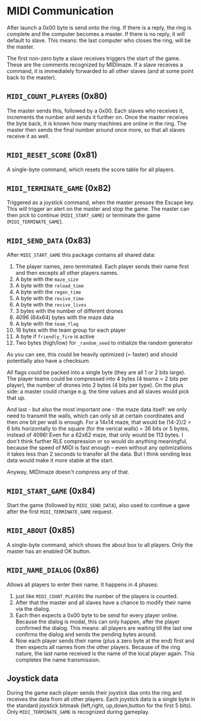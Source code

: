 # MIDI Communication

After launch a 0x00 byte is send onto the ring. If there is a reply, the ring is complete and the computer becomes a master. If there is no reply, it will default to slave. This means: the last computer who closes the ring, will be the master.

The first non-zero byte a slave receives triggers the start of the game. These are the comments recognized by MIDImaze. If a slave receives a command, it is immediately forwarded to all other slaves (and at some point back to the master).

## `MIDI_COUNT_PLAYERS` (0x80)
The master sends this, followed by a 0x00. Each slaves who receives it, increments the number and sends it further on. Once the master receives the byte back, it is known how many machines are online in the ring. The master then sends the final number around once more, so that all slaves receive it as well.
 
## `MIDI_RESET_SCORE` (0x81)
A single-byte command, which resets the score table for all players.

## `MIDI_TERMINATE_GAME` (0x82)
Triggered as a joystick command, when the master presses the Escape key. This will trigger an alert on the master and stop the game. The master can then pick to continue (`MIDI_START_GAME`) or terminate the game (`MIDI_TERMINATE_GAME`).

## `MIDI_SEND_DATA` (0x83)
After `MIDI_START_GAME` this package contains all shared data:

  1. The player names, zero terminated. Each player sends their name first and then excepts all other players names.
  1. A byte with the `maze_size`
  1. A byte with the `reload_time`
  1. A byte with the `regen_time`
  1. A byte with the `revive_time`
  1. A byte with the `revive_lives`
  1. 3 bytes with the number of different drones
  1. 4096 (64x64) bytes with the maze data
  1. A byte with the `team_flag`
  1. 16 bytes with the team group for each player
  1. A byte if `friendly_fire` is active
  1. Two bytes (high/low) for `_random_seed` to initialize the random generator

As you can see, this could be heavily optimized (= faster) and should potentially also have a checksum.

All flags could be packed into a single byte (they are all 1 or 2 bits large). The player teams could be compressed into 4 bytes (4 teams = 2 bits per player), the number of drones into 2 bytes (4 bits per type). On the plus side: a master could change e.g. the time values and all slaves would pick that up.

And last - but also the most important one - the maze data itself: we only need to transmit the walls, which can only sit at certain coordinates and then one bit per wall is enough. For a 14x14 maze, that would be (14-2)/2 = 6 bits horizontally to the square (for the verical walls) = 36 bits or 5 bytes, instead of 4096! Even for a 62x62 maze, that only would be 113 bytes. I don't think further RLE compression or so would do anything meaningful, because the speed of MIDI is fast enough – even without any optimizations it takes less than 2 seconds to transfer all the data. But I think sending less data would make it more stable at the start.

Anyway, MIDImaze doesn't compress any of that.


## `MIDI_START_GAME` (0x84)
Start the game (followed by `MIDI_SEND_DATA`), also used to continue a gave after the first `MIDI_TERMINATE_GAME` request.

## `MIDI_ABOUT` (0x85)
A single-byte command, which shows the about box to all players. Only the master has an enabled OK button.

## `MIDI_NAME_DIALOG` (0x86)
Allows all players to enter their name. It happens in 4 phases:

  1. just like `MIDI_COUNT_PLAYERS` the number of the players is counted.
  2. After that the master and all slaves have a chance to modify their name via the dialog.
  3. Each then expects a 0x00 byte to be send for every player online. Because the dialog is modal, this can only happen, after the player confirmed the dialog. This means: all players are waiting till the last one confirms the dialog and sends the pending bytes around.
  4. Now each player sends their name (plus a zero byte at the end) first and then expects all names from the other players. Because of the ring nature, the last name received is the name of the local player again. This completes the name transmission.


## Joystick data

During the game each player sends their joystick daa onto the ring and receives the data from all other players. Each joystick data is a single byte in the standard joystick bitmask (left,right, up,down,button for the first 5 bits). Only `MIDI_TERMINATE_GAME` is recognized during gameplay.
